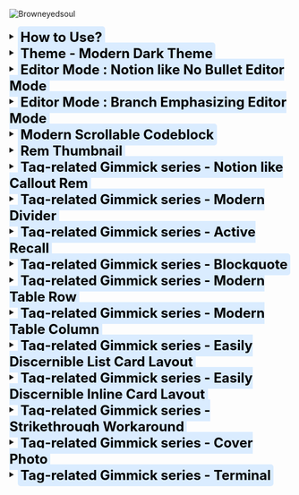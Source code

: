 ![Browneyedsoul](https://user-images.githubusercontent.com/56161102/134761779-cd39ce14-3ea5-433f-9a14-d642f52c7e5e.png)





<details> 
    <summary>
		<span style="font-size: 24px; padding: 5px; margin: 20px 0 20px 0; position: relative; top: 5px; color: black; background-color: #DAECFF; font-weight: 700; border-radius: 5px;">
			How to Use?
		</span>
	</summary>
	<br>
	<h3>Please check the <a href="https://forum.remnote.io/t/what-is-custom-css-and-how-do-i-use-it/1231">Custom CSS Tutorial</a> first</h3>
    <div markdown="1"></div> 
</details>

<details> 
    <summary>
		<span style="font-size: 24px; padding: 5px; margin: 20px 0 20px 0; position: relative; top: 5px; color: black; background-color: #DAECFF; font-weight: 700; border-radius: 5px;">
			Theme - Modern Dark Theme
		</span>
	</summary>
	<br>
    <h2>Use case</h2>
	<div>
		<img src="https://raw.githubusercontent.com/browneyedsoul/ImageRepository/main/Modern%20Dark%20Theme.png?token=ANMPGTXQWZX64HU6J6A5LGLBYSH5I">
	</div>
</details>

<details> 
    <summary>
		<span style="font-size: 24px; padding: 5px; margin: 20px 0 20px 0; position: relative; top: 5px; color: black; background-color: #DAECFF; font-weight: 700; border-radius: 5px;">
			Editor Mode : Notion like No Bullet Editor Mode
		</span>
	</summary> 
	<br>
	<h2>What is the purpose of this Snippet?</h2> 
		<ul>
            <li>For thoese who is thinking of Bullet based Outliner Editor is way too cluttered with crowded bullets.</li>
            <li>Combined UX : Block based Notion Editor + Outliner</li>
		</ul>
	<h2>Use case</h2>
		<img src="https://user-images.githubusercontent.com/56161102/146399780-efbefb64-dd60-4878-a7a0-9e84e74ce770.gif">
		<img src="https://user-images.githubusercontent.com/56161102/144811607-55235118-c43c-47f2-8eae-7b2424d4f0db.png"><br>
		<img src="https://user-images.githubusercontent.com/56161102/144810507-83ed2e6a-cb6e-452a-9e26-2eb794e8442e.png">
</details>

<details> 
    <summary>
		<span style="font-size: 24px; padding: 5px; margin: 20px 0 20px 0; position: relative; top: 5px; color: black; background-color: #DAECFF; font-weight: 700; border-radius: 5px;">
			Editor Mode : Branch Emphasizing Editor Mode
		</span>
	</summary>
	<br>
	<h2>What is the purpose of this Snippet?</h2>
    <h2>Use case</h2>
		<img src="https://user-images.githubusercontent.com/56161102/135745657-5daffdc3-6e95-4bc8-9bd3-14619397be0f.png">
</details>

<details> 
    <summary>
		<span style="font-size: 24px; padding: 5px; margin: 20px 0 20px 0; position: relative; top: 5px; color: black; background-color: #DAECFF; font-weight: 700; border-radius: 5px;">
			Modern Scrollable Codeblock
		</span>
	</summary>
	<br>
	<h2>What is the purpose of this Snippet?</h2>
    <h2>Use case</h2>
	<img src ="https://user-images.githubusercontent.com/56161102/138455986-b8fd0d40-7dea-4d25-b14b-d394dd5744cc.png">
</details>

<details> 
    <summary>
		<span style="font-size: 24px; padding: 5px; margin: 20px 0 20px 0; position: relative; top: 5px; color: black; background-color: #DAECFF; font-weight: 700; border-radius: 5px;">
			Rem Thumbnail
		</span>
	</summary>
	<br>
	<h2>What is the purpose of this Snippet?</h2>
    <h2>Use case</h2>
</details>

<details> 
    <summary>
		<span style="font-size: 24px; padding: 5px; margin: 20px 0 20px 0; position: relative; top: 5px; color: black; background-color: #DAECFF; font-weight: 700; border-radius: 5px;">
			Tag-related Gimmick series - Notion like Callout Rem
		</span>
	</summary>
	<br>
	<h2>What is the purpose of this Snippet?</h2>
    <h2>Use case</h2>
	<img src="https://user-images.githubusercontent.com/56161102/133299689-ec0a686b-7377-4871-bf7a-2c49e7e3a62e.gif">
	<br>
	<img src="https://user-images.githubusercontent.com/56161102/129578910-f5bdf063-dc52-400d-97ff-5a327fa00819.png">
</details>

<details> 
    <summary>
		<span style="font-size: 24px; padding: 5px; margin: 20px 0 20px 0; position: relative; top: 5px; color: black; background-color: #DAECFF; font-weight: 700; border-radius: 5px;">
			Tag-related Gimmick series - Modern Divider
		</span>
	</summary>
	<br>
	<h2>What is the purpose of this Snippet?</h2>
    <h2>Use case</h2>
	<img src="https://user-images.githubusercontent.com/56161102/129580147-c0507bcc-a4d1-4522-b48d-d7efdf831e0f.gif">
</details>

<details> 
    <summary>
		<span style="font-size: 24px; padding: 5px; margin: 20px 0 20px 0; position: relative; top: 5px; color: black; background-color: #DAECFF; font-weight: 700; border-radius: 5px;">
			Tag-related Gimmick series - Active Recall
		</span>
	</summary>
	<br>
	<h2>What is the purpose of this Snippet?</h2>
    <h2>Use case</h2>
</details>

<details> 
    <summary>
		<span style="font-size: 24px; padding: 5px; margin: 20px 0 20px 0; position: relative; top: 5px; color: black; background-color: #DAECFF; font-weight: 700; border-radius: 5px;">
			Tag-related Gimmick series - Blockquote
		</span>
	</summary>
	<br>
	<h2>What is the purpose of this Snippet?</h2>
    <h2>Use case</h2>
</details>

<details> 
    <summary>
		<span style="font-size: 24px; padding: 5px; margin: 20px 0 20px 0; position: relative; top: 5px; color: black; background-color: #DAECFF; font-weight: 700; border-radius: 5px;">
			Tag-related Gimmick series - Modern Table Row
		</span>
	</summary>
	<br>
	<h2>What is the purpose of this Snippet?</h2>
    <h2>Use case</h2>
	<img src="https://forum.remnote.io/uploads/default/original/2X/7/7ad718829a7738ca1ad75e0ee35c36494d37c0f9.gif">
	<br>
	<h3>Feature</h3>
	<ul>
		<li>Column Width Adjustment by Tagging to the Title bar</li>
			<img src="https://forum.remnote.io/uploads/default/original/2X/8/8ae892cd66862b9115bbbe74a0a3f1246b8a79e3.gif">
		<li>Hacky Method to Changing Row table to Use Column Table</li>
	</ul>
</details>

<details> 
    <summary>
		<span style="font-size: 24px; padding: 5px; margin: 20px 0 20px 0; position: relative; top: 5px; color: black; background-color: #DAECFF; font-weight: 700; border-radius: 5px;">
			Tag-related Gimmick series - Modern Table Column
		</span>
	</summary>
	<h2>What is the purpose of this Snippet?</h2>
    <h2>Use case</h2>
</details>

<details> 
    <summary>
		<span style="font-size: 24px; padding: 5px; margin: 20px 0 20px 0; position: relative; top: 5px; color: black; background-color: #DAECFF; font-weight: 700; border-radius: 5px;">
			Tag-related Gimmick series - Easily Discernible List Card Layout
		</span>
	</summary>
	<br>
	<h2>What is the purpose of this Snippet?</h2>
    <h2>Use case</h2>
	<img src="https://user-images.githubusercontent.com/56161102/139407710-45d2ba43-d5c0-4314-9719-4676d4b41575.gif">
	<br>
	<div>
		<ul>
			<h2>Before</h2>
			<br><img src="https://user-images.githubusercontent.com/56161102/139383660-5224879e-7245-4e0b-b7b6-c6e1da9156ce.png">
			<h2>After</h2>
			<br><img src="https://user-images.githubusercontent.com/56161102/139383178-ba6c3cef-d5d6-4980-9397-345048a0bc87.png">
			All you need to do is just guess how long the front-side width size is, and then tag to each Answer Part of the Card (each rem Individually)
			<ul>
				<li><span style="font-family: Courier; color: yellow;">w120</span> → Front width 120px</li>
				<li><span style="font-family: Courier; color: yellow;">w150</span> → Front width 150px</li>
				<li><span style="font-family: Courier; color: yellow;">w180</span> → Front width 180px</li>
				<li><span style="font-family: Courier; color: yellow;">w210</span> → Front width 210px</li>
				<li><span style="font-family: Courier; color: yellow;">w240</span> → Front width 240px</li>
				<li><span style="font-family: Courier; color: yellow;">w270</span> → Front width 270px</li>
				<li><span style="font-family: Courier; color: yellow;">w300</span> → Front width 300px</li>
				<li><span style="font-family: Courier; color: yellow;">w330</span> → Front width 330px</li>
				<li><span style="font-family: Courier; color: yellow;">w360</span> → Front width 360px</li>
				<li><span style="font-family: Courier; color: yellow;">w390</span> → Front width 390px</li>
				<li><span style="font-family: Courier; color: yellow;">w420</span> → Front width 420px</li>
				<li><span style="font-family: Courier; color: yellow;">w450</span> → Front width 450px</li>
				<li><span style="font-family: Courier; color: yellow;">w480</span> → Front width 480px</li>
			</ul>
		</ul>
	</div>
</details>

<details> 
    <summary>
		<span style="font-size: 24px; padding: 5px; margin: 20px 0 20px 0; position: relative; top: 5px; color: black; background-color: #DAECFF; font-weight: 700; border-radius: 5px;">
			Tag-related Gimmick series - Easily Discernible Inline Card Layout
		</span>
	</summary>
	<br>
	<h2>What is the purpose of this Snippet?</h2>
    <h2>Use case</h2>
	<div>
		<ul>
			<h2>Before</h2>
			<br><img src="https://user-images.githubusercontent.com/56161102/138023258-357e00c1-8806-4302-8e1f-4bc4d6499b3f.png">
			<h2>After</h2>
			<br><img src="https://user-images.githubusercontent.com/56161102/138023272-01494a0c-9e53-4768-a531-65f62bfcf49e.png">
			<br><img src="https://user-images.githubusercontent.com/56161102/138453737-cc4e4dac-5aff-4ce4-a320-622d4697e7cd.png">
		</ul>
	</div>
</details>

<details> 
    <summary>
		<span style="font-size: 24px; padding: 5px; margin: 20px 0 20px 0; position: relative; top: 5px; color: black; background-color: #DAECFF; font-weight: 700; border-radius: 5px;">
			Tag-related Gimmick series - Strikethrough Workaround
		</span>
	</summary>
	<br>
	<h2>What is the purpose of this Snippet?</h2>
    <h2>Use case</h2>
	<img src="https://user-images.githubusercontent.com/56161102/133104105-d94817c9-0ff9-4fdb-b221-da2d8a5c7d50.png">
</details>

<details> 
    <summary>
		<span style="font-size: 24px; padding: 5px; margin: 20px 0 20px 0; position: relative; top: 5px; color: black; background-color: #DAECFF; font-weight: 700; border-radius: 5px;">
			Tag-related Gimmick series - Cover Photo
		</span>
	</summary>
	<br>
	<h2>What is the purpose of this Snippet?</h2>
    <h2>Use case</h2>
    	<div>
          	<ol>
                <li>Make CSS Template on Custom CSS<br><img src="https://user-images.githubusercontent.com/56161102/129580692-22c7710d-af5c-4939-b44b-a8857493965d.png"></li>
            	<li>Add image url, Name the tag<br><img src="https://user-images.githubusercontent.com/56161102/129580723-950620ac-7077-4cee-9f52-79329713f98a.jpeg"></li>
                <li>Tag to the Rem-title
					<br><img src="https://user-images.githubusercontent.com/56161102/129580757-d230aa8c-537e-4965-8c9d-931862c51e58.jpeg">
					<br><img src="https://user-images.githubusercontent.com/56161102/129580770-bab49a86-f72c-4313-b172-4d3a4e1d383e.jpeg"></li>
                <li>Adjust <span style="font-family: Courier; color: yellow;">background-size</span> on your tastes. 
					<br>➊ background-size: 100% 100%; ➞ Full responsive but the image can be ugly.
					<br>➋ background-size: contain; ➞ Height fixed, Responsive to width but some margins can be made.
					<br>➌ background-size: cover; ➞ I don’t care about the cover image cropped.
					Hope new revamped big update version could be more intuitive. 🙂</li>
            </ol>  
	    </div>
</details>

<details> 
    <summary>
		<span style="font-size: 24px; padding: 5px; margin: 20px 0 20px 0; position: relative; top: 5px; color: black; background-color: #DAECFF; font-weight: 700; border-radius: 5px;">
			Tag-related Gimmick series - Terminal
		</span>
	</summary>
	<br>
	<h2>What is the purpose of this Snippet?</h2>
    <h2>Use case</h2>
	<img src="https://user-images.githubusercontent.com/56161102/131240536-c039347c-3fce-4cc4-a568-048606a4d383.png">
</details>
